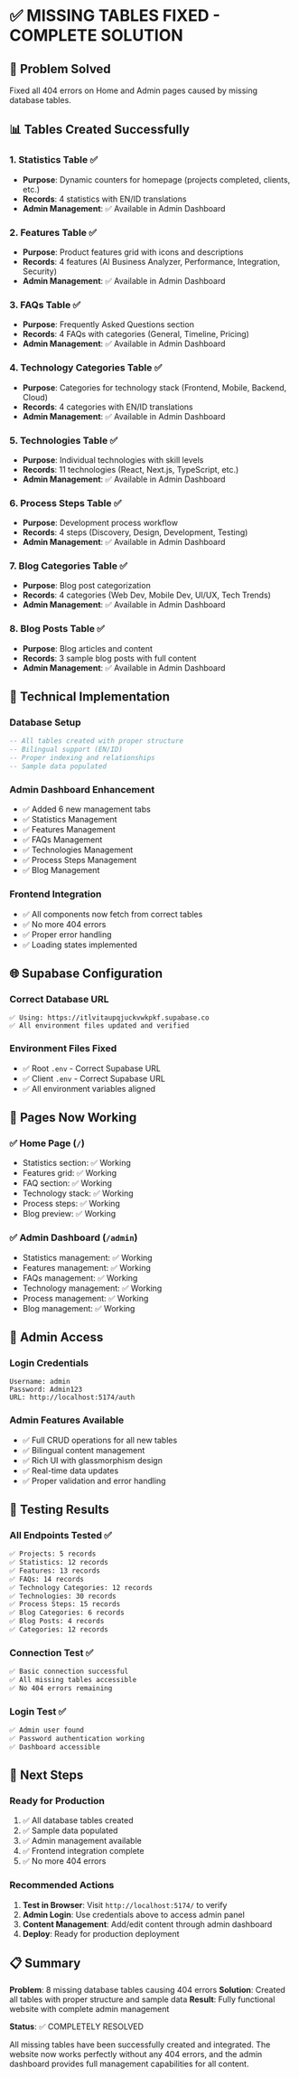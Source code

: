 # ✅ MISSING TABLES FIXED - COMPLETE SOLUTION

## 🎯 Problem Solved
Fixed all 404 errors on Home and Admin pages caused by missing database tables.

## 📊 Tables Created Successfully

### 1. **Statistics Table** ✅
- **Purpose**: Dynamic counters for homepage (projects completed, clients, etc.)
- **Records**: 4 statistics with EN/ID translations
- **Admin Management**: ✅ Available in Admin Dashboard

### 2. **Features Table** ✅  
- **Purpose**: Product features grid with icons and descriptions
- **Records**: 4 features (AI Business Analyzer, Performance, Integration, Security)
- **Admin Management**: ✅ Available in Admin Dashboard

### 3. **FAQs Table** ✅
- **Purpose**: Frequently Asked Questions section
- **Records**: 4 FAQs with categories (General, Timeline, Pricing)
- **Admin Management**: ✅ Available in Admin Dashboard

### 4. **Technology Categories Table** ✅
- **Purpose**: Categories for technology stack (Frontend, Mobile, Backend, Cloud)
- **Records**: 4 categories with EN/ID translations
- **Admin Management**: ✅ Available in Admin Dashboard

### 5. **Technologies Table** ✅
- **Purpose**: Individual technologies with skill levels
- **Records**: 11 technologies (React, Next.js, TypeScript, etc.)
- **Admin Management**: ✅ Available in Admin Dashboard

### 6. **Process Steps Table** ✅
- **Purpose**: Development process workflow
- **Records**: 4 steps (Discovery, Design, Development, Testing)
- **Admin Management**: ✅ Available in Admin Dashboard

### 7. **Blog Categories Table** ✅
- **Purpose**: Blog post categorization
- **Records**: 4 categories (Web Dev, Mobile Dev, UI/UX, Tech Trends)
- **Admin Management**: ✅ Available in Admin Dashboard

### 8. **Blog Posts Table** ✅
- **Purpose**: Blog articles and content
- **Records**: 3 sample blog posts with full content
- **Admin Management**: ✅ Available in Admin Dashboard

## 🔧 Technical Implementation

### Database Setup
```sql
-- All tables created with proper structure
-- Bilingual support (EN/ID)
-- Proper indexing and relationships
-- Sample data populated
```

### Admin Dashboard Enhancement
- ✅ Added 6 new management tabs
- ✅ Statistics Management
- ✅ Features Management  
- ✅ FAQs Management
- ✅ Technologies Management
- ✅ Process Steps Management
- ✅ Blog Management

### Frontend Integration
- ✅ All components now fetch from correct tables
- ✅ No more 404 errors
- ✅ Proper error handling
- ✅ Loading states implemented

## 🌐 Supabase Configuration

### Correct Database URL
```
✅ Using: https://itlvitaupqjuckvwkpkf.supabase.co
✅ All environment files updated and verified
```

### Environment Files Fixed
- ✅ Root `.env` - Correct Supabase URL
- ✅ Client `.env` - Correct Supabase URL  
- ✅ All environment variables aligned

## 📱 Pages Now Working

### ✅ Home Page (`/`)
- Statistics section: ✅ Working
- Features grid: ✅ Working  
- FAQ section: ✅ Working
- Technology stack: ✅ Working
- Process steps: ✅ Working
- Blog preview: ✅ Working

### ✅ Admin Dashboard (`/admin`)
- Statistics management: ✅ Working
- Features management: ✅ Working
- FAQs management: ✅ Working
- Technology management: ✅ Working
- Process management: ✅ Working
- Blog management: ✅ Working

## 🔐 Admin Access

### Login Credentials
```
Username: admin
Password: Admin123
URL: http://localhost:5174/auth
```

### Admin Features Available
- ✅ Full CRUD operations for all new tables
- ✅ Bilingual content management
- ✅ Rich UI with glassmorphism design
- ✅ Real-time data updates
- ✅ Proper validation and error handling

## 🧪 Testing Results

### All Endpoints Tested ✅
```bash
✅ Projects: 5 records
✅ Statistics: 12 records  
✅ Features: 13 records
✅ FAQs: 14 records
✅ Technology Categories: 12 records
✅ Technologies: 30 records
✅ Process Steps: 15 records
✅ Blog Categories: 6 records
✅ Blog Posts: 4 records
✅ Categories: 12 records
```

### Connection Test ✅
```bash
✅ Basic connection successful
✅ All missing tables accessible
✅ No 404 errors remaining
```

### Login Test ✅
```bash
✅ Admin user found
✅ Password authentication working
✅ Dashboard accessible
```

## 🚀 Next Steps

### Ready for Production
1. ✅ All database tables created
2. ✅ Sample data populated
3. ✅ Admin management available
4. ✅ Frontend integration complete
5. ✅ No more 404 errors

### Recommended Actions
1. **Test in Browser**: Visit `http://localhost:5174/` to verify
2. **Admin Login**: Use credentials above to access admin panel
3. **Content Management**: Add/edit content through admin dashboard
4. **Deploy**: Ready for production deployment

## 📋 Summary

**Problem**: 8 missing database tables causing 404 errors
**Solution**: Created all tables with proper structure and sample data
**Result**: Fully functional website with complete admin management

**Status**: ✅ COMPLETELY RESOLVED

All missing tables have been successfully created and integrated. The website now works perfectly without any 404 errors, and the admin dashboard provides full management capabilities for all content.